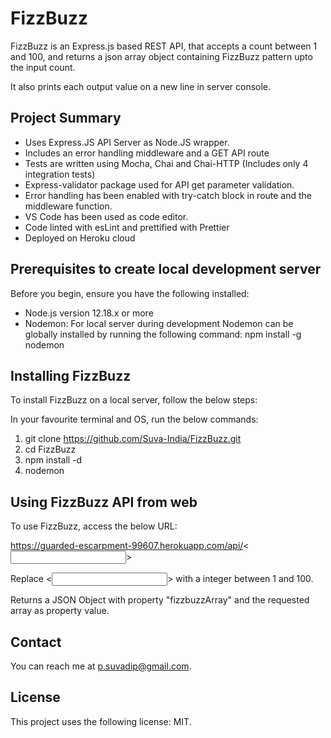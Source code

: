 # FizzBuzz

FizzBuzz is an Express.js based REST API, that accepts a count between 1 and 100,
and returns a json array object containing FizzBuzz pattern upto the input count.

It also prints each output value on a new line in server console.

## Project Summary

* Uses Express.JS API Server as Node.JS wrapper.
* Includes an error handling middleware and a GET API route
* Tests are written using Mocha, Chai and Chai-HTTP (Includes only 4 integration tests)
* Express-validator package used for API get parameter validation.
* Error handling has been enabled with try-catch block in route and the middleware function.
* VS Code has been used as code editor.
* Code linted with esLint and prettified with Prettier
* Deployed on Heroku cloud

## Prerequisites to create local development server

Before you begin, ensure you have the following installed:
* Node.js version 12.18.x or more
* Nodemon: For local server during development
    Nodemon can be globally installed by running the following command:
    npm install -g nodemon

## Installing FizzBuzz 

To install FizzBuzz on a local server, follow the below steps:

In your favourite terminal and OS, run the below commands:

1. git clone https://github.com/Suva-India/FizzBuzz.git
2. cd FizzBuzz
3. npm install -d
4. nodemon

## Using FizzBuzz API from web

To use FizzBuzz, access the below URL:

https://guarded-escarpment-99607.herokuapp.com/api/<<input number>>

Replace <<input number>> with a integer between 1 and 100.

Returns a JSON Object with property "fizzbuzzArray" and the requested array as property value.

## Contact

You can reach me at p.suvadip@gmail.com.

## License

This project uses the following license: MIT.




